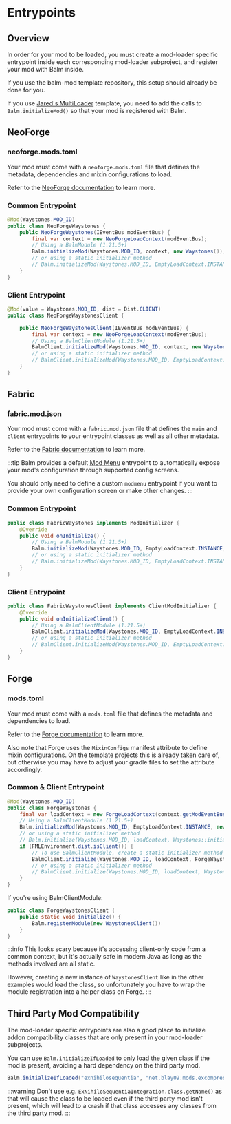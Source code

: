 # Entrypoints

## Overview

In order for your mod to be loaded, you must create a mod-loader specific entrypoint inside each corresponding mod-loader subproject, and register your mod with Balm inside.

If you use the balm-mod template repository, this setup should already be done for you.

If you use [Jared's MultiLoader](https://github.com/jaredlll08/MultiLoader-Template) template, you need to add the calls to `Balm.initializeMod()` so that your mod is registered with Balm.

## NeoForge

### neoforge.mods.toml

Your mod must come with a `neoforge.mods.toml` file that defines the metadata, dependencies and mixin configurations to load.

Refer to the [NeoForge documentation](https://docs.neoforged.net/docs/gettingstarted/modfiles#neoforgemodstoml) to learn more.

### Common Entrypoint

```java
@Mod(Waystones.MOD_ID)
public class NeoForgeWaystones {
    public NeoForgeWaystones(IEventBus modEventBus) {
        final var context = new NeoForgeLoadContext(modEventBus);
        // Using a BalmModule (1.21.5+)
        Balm.initializeMod(Waystones.MOD_ID, context, new Waystones());
        // or using a static initializer method
        // Balm.initializeMod(Waystones.MOD_ID, EmptyLoadContext.INSTANCE, Waystones::initialize);
    }
}
```

### Client Entrypoint

```java
@Mod(value = Waystones.MOD_ID, dist = Dist.CLIENT)
public class NeoForgeWaystonesClient {

    public NeoForgeWaystonesClient(IEventBus modEventBus) {
        final var context = new NeoForgeLoadContext(modEventBus);
        // Using a BalmClientModule (1.21.5+)
        BalmClient.initializeMod(Waystones.MOD_ID, context, new WaystonesClient());
        // or using a static initializer method
        // BalmClient.initializeMod(Waystones.MOD_ID, EmptyLoadContext.INSTANCE, WaystonesClient::initialize);
    }
}
```

## Fabric

### fabric.mod.json

Your mod must come with a `fabric.mod.json` file that defines the `main` and `client` entrypoints to your entrypoint classes as well as all other metadata.

Refer to the [Fabric documentation](https://docs.fabricmc.net/develop/getting-started/project-structure#fabric-mod-json) to learn more.

:::tip
Balm provides a default [Mod Menu](https://modrinth.com/mod/modmenu) entrypoint to automatically expose your mod's configuration through supported config screens.

You should only need to define a custom `modmenu` entrypoint if you want to provide your own configuration screen or make other changes.
:::

### Common Entrypoint

```java
public class FabricWaystones implements ModInitializer {
    @Override
    public void onInitialize() {
        // Using a BalmModule (1.21.5+)
        Balm.initializeMod(Waystones.MOD_ID, EmptyLoadContext.INSTANCE, new Waystones());
        // or using a static initializer method
        // Balm.initializeMod(Waystones.MOD_ID, EmptyLoadContext.INSTANCE, Waystones::initialize);
    }
}
```

### Client Entrypoint

```java
public class FabricWaystonesClient implements ClientModInitializer {
    @Override
    public void onInitializeClient() {
        // Using a BalmClientModule (1.21.5+)
        BalmClient.initializeMod(Waystones.MOD_ID, EmptyLoadContext.INSTANCE, new WaystonesClient());
        // or using a static initializer method
        // BalmClient.initializeMod(Waystones.MOD_ID, EmptyLoadContext.INSTANCE, WaystonesClient::initialize);
    }
}
```

## Forge

### mods.toml

Your mod must come with a `mods.toml` file that defines the metadata and dependencies to load.

Refer to the [Forge documentation](https://docs.minecraftforge.net/en/latest/gettingstarted/modfiles/#modstoml) to learn more.

Also note that Forge uses the `MixinConfigs` manifest attribute to define mixin configurations. On the template projects this is already taken care of, but otherwise you may have to adjust your gradle files to set the attribute accordingly.

### Common & Client Entrypoint

```java
@Mod(Waystones.MOD_ID)
public class ForgeWaystones {
    final var loadContext = new ForgeLoadContext(context.getModEventBus());
    // Using a BalmClientModule (1.21.5+)
    Balm.initializeMod(Waystones.MOD_ID, EmptyLoadContext.INSTANCE, new Waystones());
    // or using a static initializer method
    // Balm.initialize(Waystones.MOD_ID, loadContext, Waystones::initialize);
    if (FMLEnvironment.dist.isClient()) {
        // To use BalmClientModule, create a static initializer method on Forge where you register the module manually.
        BalmClient.initialize(Waystones.MOD_ID, loadContext, ForgeWaystonesClient::initialize);
        // or using a static initializer method
        // BalmClient.initialize(Waystones.MOD_ID, loadContext, WaystonesClient::initialize);
    }
}
```

If you're using BalmClientModule:
```java
public class ForgeWaystonesClient {
    public static void initialize() {
        Balm.registerModule(new WaystonesClient())
    }
}
```

:::info
This looks scary because it's accessing client-only code from a common context, but it's actually safe in modern Java as long as the methods involved are all static.

However, creating a new instance of `WaystonesClient` like in the other examples would load the class, so unfortunately you have to wrap the module registration into a helper class on Forge.
:::

## Third Party Mod Compatibility

The mod-loader specific entrypoints are also a good place to initialize addon compatibility classes that are only present in your mod-loader subprojects.

You can use `Balm.initializeIfLoaded` to only load the given class if the mod is present, avoiding a hard dependency on the third party mod. 

```java
Balm.initializeIfLoaded("exnihilosequentia", "net.blay09.mods.excompressum.compat.ExNihiloSequentiaIntegration");
```

:::warning
Don't use e.g. `ExNihiloSequentiaIntegration.class.getName()` as that will cause the class to be loaded even if the third party mod isn't present, which will lead to a crash if that class accesses any classes from the third party mod.
:::